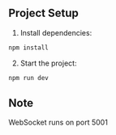 ## Project Setup

1. Install dependencies:
```bash
npm install
```

2. Start the project:
```bash
npm run dev
```

## Note
WebSocket runs on port 5001
